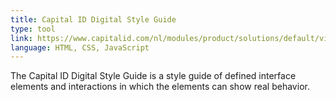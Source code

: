```yaml
---
title: Capital ID Digital Style Guide
type: tool
link: https://www.capitalid.com/nl/modules/product/solutions/default/viewcontent.aspx?ItemId=44&ContentId=1055&OriginalItemId=55
language: HTML, CSS, JavaScript
---
```


The Capital ID Digital Style Guide is a style guide of defined interface elements and interactions in which the elements can show real behavior.
